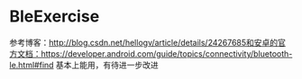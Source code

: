# BleExercise
参考博客：http://blog.csdn.net/hellogv/article/details/24267685和安卓的官方文档：https://developer.android.com/guide/topics/connectivity/bluetooth-le.html#find
基本上能用，有待进一步改进
